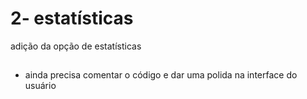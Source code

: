 # 2- estatísticas
adição da opção de estatísticas

##
- ainda precisa comentar o código e dar uma polida na interface do usuário
